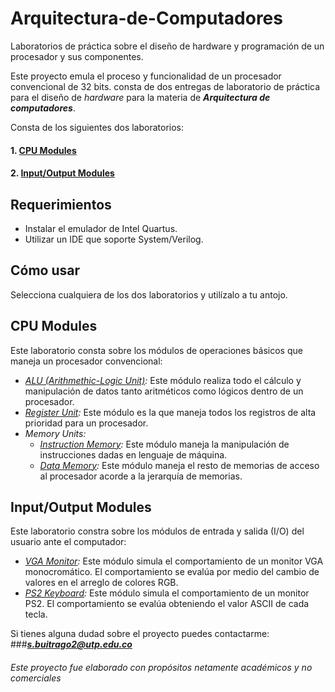 # Arquitectura-de-Computadores
Laboratorios de práctica sobre el diseño de hardware y programación de un procesador y sus componentes.

Este proyecto emula el proceso y funcionalidad de un procesador convencional de 32 bits. consta de dos entregas de laboratorio de práctica para el diseño de *hardware* para la materia de ***Arquitectura de computadores***.

Consta de los siguientes dos laboratorios:

#### 1. [CPU Modules](https://github.com/Sebusa/Arquitectura-de-Computadores/tree/master/Lab%2001)

#### 2. [Input/Output Modules](https://github.com/Sebusa/Arquitectura-de-Computadores/tree/master/Lab%2002)

## Requerimientos
- Instalar el emulador de Intel Quartus.
- Utilizar un IDE que soporte System/Verilog.

## Cómo usar
Selecciona cualquiera de los dos laboratorios y utilízalo a tu antojo.

## CPU Modules
Este laboratorio consta sobre los módulos de operaciones básicos que maneja un procesador convencional:
- *[ALU (Arithmethic-Logic Unit)](https://github.com/Sebusa/Arquitectura-de-Computadores/tree/master/Lab%2001/CPU/ALU):*
Este módulo realiza todo el cálculo y manipulación de datos tanto aritméticos como lógicos dentro de un procesador.
- *[Register Unit](https://github.com/Sebusa/Arquitectura-de-Computadores/tree/master/Lab%2001/CPU/Register%20Unit):*
Este módulo es la que maneja todos los registros de alta prioridad para un procesador.
- *Memory Units:*
  - *[Instruction Memory](https://github.com/Sebusa/Arquitectura-de-Computadores/tree/master/Lab%2001/CPU/Memory%20Unit/Instruction%20Memory):*
Este módulo maneja la manipulación de instrucciones dadas en lenguaje de máquina.
  - *[Data Memory](https://github.com/Sebusa/Arquitectura-de-Computadores/tree/master/Lab%2001/CPU/Memory%20Unit/Data%20Memory):*
Este módulo maneja el resto de memorias de acceso al procesador acorde a la jerarquía de memorias. 

## Input/Output Modules
Este laboratorio constra sobre los módulos de entrada y salida (I/O) del usuario ante el computador:
- *[VGA Monitor](https://github.com/Sebusa/Arquitectura-de-Computadores/tree/master/Lab%2002/modules/VGAMonitor):*
Este módulo simula el comportamiento de un monitor VGA monocromático. El comportamiento se evalúa por medio del cambio de valores en el arreglo de colores RGB.
- *[PS2 Keyboard](https://github.com/Sebusa/Arquitectura-de-Computadores/tree/master/Lab%2002/modules/PS2Keyboard):*
Este módulo simula el comportamiento de un monitor PS2. El comportamiento se evalúa obteniendo el valor ASCII de cada tecla.



Si tienes alguna dudad sobre el proyecto puedes contactarme: 
###***[s.buitrago2@utp.edu.co](mailto:s.buitrago2@utp.edu.co)***
###### *Este proyecto fue elaborado con propósitos netamente académicos y no comerciales*
